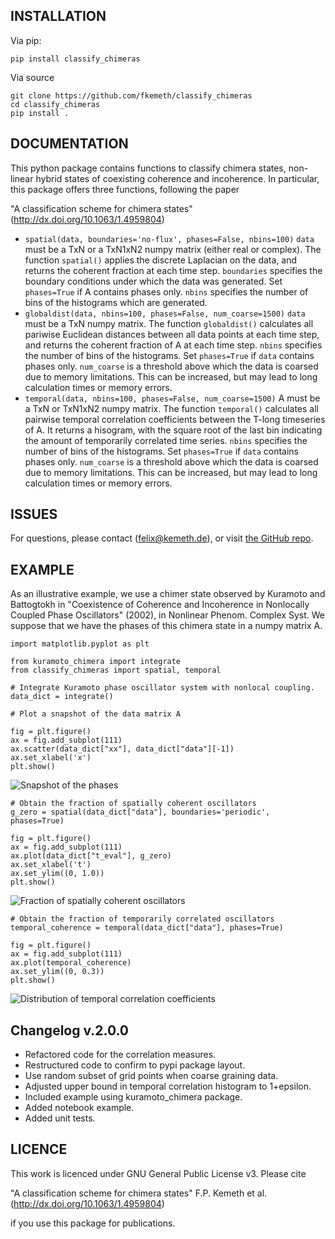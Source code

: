 INSTALLATION
---------

Via pip:

`pip install classify_chimeras`

Via source

    git clone https://github.com/fkemeth/classify_chimeras
    cd classify_chimeras
    pip install .

DOCUMENTATION
---------

This python package contains functions to classify chimera states,
non-linear hybrid states of coexisting coherence and incoherence.
In particular, this package offers three functions, following the paper

"A classification scheme for chimera states"
(http://dx.doi.org/10.1063/1.4959804)

- `spatial(data, boundaries='no-flux', phases=False, nbins=100)`
`data` must be a TxN or a TxN1xN2 numpy matrix (either real or complex).
The function `spatial()` applies the discrete Laplacian on the data, and returns the coherent
fraction at each time step. `boundaries` specifies the boundary conditions under which the data was
generated. Set `phases=True` if A contains phases only. `nbins` specifies the number of bins of the histograms
which are generated.
- `globaldist(data, nbins=100, phases=False, num_coarse=1500)`
`data` must be a TxN numpy matrix.
The function `globaldist()` calculates all pariwise Euclidean distances between all data points at
each time step, and returns
the coherent fraction of A at each time step.
`nbins` specifies the number of bins of the histograms.
Set `phases=True` if `data` contains phases only.
`num_coarse` is a threshold above which the data is coarsed due to memory limitations. This can be increased,
but may lead to long calculation times or memory errors.
- `temporal(data, nbins=100, phases=False, num_coarse=1500)`
A must be a TxN or TxN1xN2 numpy matrix.
The function `temporal()` calculates all pairwise temporal correlation coefficients between
the T-long timeseries of A. It returns a hisogram, with the square root of the last bin indicating the
amount of temporarily correlated time series.
`nbins` specifies the number of bins of the histograms.
Set `phases=True` if `data` contains phases only.
`num_coarse` is a threshold above which the data is coarsed due to memory limitations. This can be increased,
but may lead to long calculation times or memory errors.

ISSUES
---------

For questions, please contact (<felix@kemeth.de>), or visit [the GitHub repo](https://github.com/fkemeth/classify_chimeras).

EXAMPLE
---------

As an illustrative example, we use a chimer state observed by Kuramoto and Battogtokh in
"Coexistence of Coherence and Incoherence in Nonlocally Coupled Phase Oscillators" (2002),
in Nonlinear Phenom. Complex Syst. We suppose
that we have the phases of this chimera state in a numpy matrix A.

    import matplotlib.pyplot as plt

    from kuramoto_chimera import integrate
    from classify_chimeras import spatial, temporal

    # Integrate Kuramoto phase oscillator system with nonlocal coupling.
    data_dict = integrate()

    # Plot a snapshot of the data matrix A

    fig = plt.figure()
    ax = fig.add_subplot(111)
    ax.scatter(data_dict["xx"], data_dict["data"][-1])
    ax.set_xlabel('x')
    plt.show()

![Snapshot of the phases](/images/kuramoto.jpg)

    # Obtain the fraction of spatially coherent oscillators
    g_zero = spatial(data_dict["data"], boundaries='periodic', phases=True)

    fig = plt.figure()
    ax = fig.add_subplot(111)
    ax.plot(data_dict["t_eval"], g_zero)
    ax.set_xlabel('t')
    ax.set_ylim((0, 1.0))
    plt.show()

![Fraction of spatially coherent oscillators](/images/kuramoto_g0.jpg)

    # Obtain the fraction of temporarily correlated oscillators
    temporal_coherence = temporal(data_dict["data"], phases=True)

    fig = plt.figure()
    ax = fig.add_subplot(111)
    ax.plot(temporal_coherence)
    ax.set_ylim((0, 0.3))
    plt.show()

![Distribution of temporal correlation coefficients](/images/kuramoto_h.jpg)


Changelog v.2.0.0
---------

- Refactored code for the correlation measures.
- Restructured code to confirm to pypi package layout.
- Use random subset of grid points when coarse graining data.
- Adjusted upper bound in temporal correlation histogram to 1+epsilon.
- Included example using kuramoto_chimera package.
- Added notebook example.
- Added unit tests.


LICENCE
---------


This work is licenced under GNU General Public License v3.
Please cite

"A classification scheme for chimera states"
F.P. Kemeth et al.
(http://dx.doi.org/10.1063/1.4959804)

if you use this package for publications.
